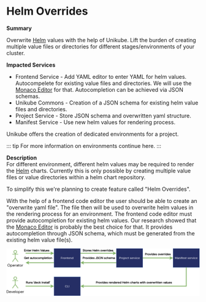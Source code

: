 # Helm Overrides

**Summary**

Overwrite [Helm](https://helm.sh/) values with the help of Unikube. Lift the burden of creating
multiple value files or directories for different stages/environments of your cluster.

**Impacted Services**
- Frontend Service - Add YAML editor to enter YAML for helm values. Autocompelete for existing value files
  and directories. We will use the [Monaco Editor](https://microsoft.github.io/monaco-editor/) for that.
  Autocompletion can be achieved via JSON schemas.
- Unikube Commons - Creation of a JSON schema for existing helm value files and directories.
- Project Service - Store JSON schema and overwritten yaml structure.
- Manifest Service - Use new helm values for rendering process.

Unikube offers the creation of dedicated environments for a project.

::: tip
For more information on environments continue here.
:::

**Description**  
For different environment, different helm values may be required to render the
[Helm](https://helm.sh/) charts. Currently this is only possible by creating multiple
value files or value directories within a helm chart repository.

To simplify this we're planning to create feature called "Helm Overrides".

With the help of a frontend code editor the user should be able to create an "overwrite yaml file".
The file then will be used to overwrite helm values in the rendering process for an environment.
The frontend code editor must provide autocompletion for existing helm values.
Our research showed that the [Monaco Editor](https://microsoft.github.io/monaco-editor/) is probably
the best choice for that. It provides autocompletion through JSON schema, which must be generated
from the existing helm value file(s).

![Helm Overrides](./assets/Helm_overrides.png)
